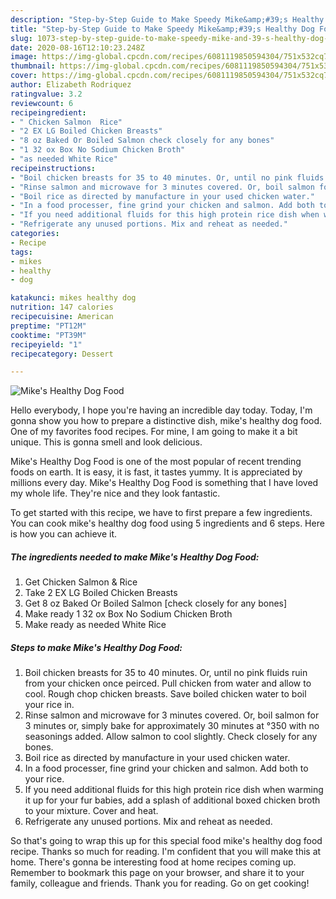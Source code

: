 ```yaml
---
description: "Step-by-Step Guide to Make Speedy Mike&amp;#39;s Healthy Dog Food"
title: "Step-by-Step Guide to Make Speedy Mike&amp;#39;s Healthy Dog Food"
slug: 1073-step-by-step-guide-to-make-speedy-mike-and-39-s-healthy-dog-food
date: 2020-08-16T12:10:23.248Z
image: https://img-global.cpcdn.com/recipes/6081119850594304/751x532cq70/mikes-healthy-dog-food-recipe-main-photo.jpg
thumbnail: https://img-global.cpcdn.com/recipes/6081119850594304/751x532cq70/mikes-healthy-dog-food-recipe-main-photo.jpg
cover: https://img-global.cpcdn.com/recipes/6081119850594304/751x532cq70/mikes-healthy-dog-food-recipe-main-photo.jpg
author: Elizabeth Rodriquez
ratingvalue: 3.2
reviewcount: 6
recipeingredient:
- " Chicken Salmon  Rice"
- "2 EX LG Boiled Chicken Breasts"
- "8 oz Baked Or Boiled Salmon check closely for any bones"
- "1 32 ox Box No Sodium Chicken Broth"
- "as needed White Rice"
recipeinstructions:
- "Boil chicken breasts for 35 to 40 minutes. Or, until no pink fluids ruin from your chicken once peirced. Pull chicken from water and allow to cool. Rough chop chicken breasts. Save boiled chicken water to boil your rice in."
- "Rinse salmon and microwave for 3 minutes covered. Or, boil salmon for 3 minutes or, simply bake for approximately 30 minutes at °350 with no seasonings added. Allow salmon to cool slightly. Check closely for any bones."
- "Boil rice as directed by manufacture in your used chicken water."
- "In a food processer, fine grind your chicken and salmon. Add both to your rice."
- "If you need additional fluids for this high protein rice dish when warming it up for your fur babies, add a splash of additional boxed chicken broth to your mixture. Cover and heat."
- "Refrigerate any unused portions. Mix and reheat as needed."
categories:
- Recipe
tags:
- mikes
- healthy
- dog

katakunci: mikes healthy dog 
nutrition: 147 calories
recipecuisine: American
preptime: "PT12M"
cooktime: "PT39M"
recipeyield: "1"
recipecategory: Dessert

---
```



![Mike&#39;s Healthy Dog Food](https://img-global.cpcdn.com/recipes/6081119850594304/751x532cq70/mikes-healthy-dog-food-recipe-main-photo.jpg)

Hello everybody, I hope you're having an incredible day today. Today, I'm gonna show you how to prepare a distinctive dish, mike&#39;s healthy dog food. One of my favorites food recipes. For mine, I am going to make it a bit unique. This is gonna smell and look delicious.



Mike&#39;s Healthy Dog Food is one of the most popular of recent trending foods on earth. It is easy, it is fast, it tastes yummy. It is appreciated by millions every day. Mike&#39;s Healthy Dog Food is something that I have loved my whole life. They're nice and they look fantastic.


To get started with this recipe, we have to first prepare a few ingredients. You can cook mike&#39;s healthy dog food using 5 ingredients and 6 steps. Here is how you can achieve it.

<!--inarticleads1-->

##### The ingredients needed to make Mike&#39;s Healthy Dog Food:

1. Get  Chicken Salmon &amp; Rice
1. Take 2 EX LG Boiled Chicken Breasts
1. Get 8 oz Baked Or Boiled Salmon [check closely for any bones]
1. Make ready 1 32 ox Box No Sodium Chicken Broth
1. Make ready as needed White Rice




<!--inarticleads2-->

##### Steps to make Mike&#39;s Healthy Dog Food:

1. Boil chicken breasts for 35 to 40 minutes. Or, until no pink fluids ruin from your chicken once peirced. Pull chicken from water and allow to cool. Rough chop chicken breasts. Save boiled chicken water to boil your rice in.
1. Rinse salmon and microwave for 3 minutes covered. Or, boil salmon for 3 minutes or, simply bake for approximately 30 minutes at °350 with no seasonings added. Allow salmon to cool slightly. Check closely for any bones.
1. Boil rice as directed by manufacture in your used chicken water.
1. In a food processer, fine grind your chicken and salmon. Add both to your rice.
1. If you need additional fluids for this high protein rice dish when warming it up for your fur babies, add a splash of additional boxed chicken broth to your mixture. Cover and heat.
1. Refrigerate any unused portions. Mix and reheat as needed.




So that's going to wrap this up for this special food mike&#39;s healthy dog food recipe. Thanks so much for reading. I'm confident that you will make this at home. There's gonna be interesting food at home recipes coming up. Remember to bookmark this page on your browser, and share it to your family, colleague and friends. Thank you for reading. Go on get cooking!
